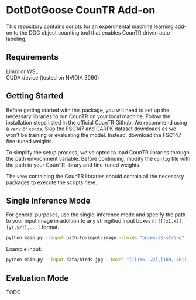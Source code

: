 # DotDotGoose CounTR Add-on

This repository contains scripts for an experimental machine learning add-on to the DDG object counting tool that enables CounTR driven auto-labeling.

## Requirements  

Linux or WSL  
CUDA device (tested on NVIDIA 3090)

## Getting Started  

Before getting started with this package, you will need to set up the necessary libraries to run CounTR on your local machine. Follow the installation steps listed in the official CounTR Github. We recommend using a `venv` or `conda`. Skip the FSC147 and CARPK dataset downloads as we won't be training or evaluating the model. Instead, download the FSC147 fine-tuned weights. 

To simplify the setup process, we've opted to load CounTR libraries through the path environment variable. Before continuing, modify the `config` file with the path to your CounTR library and fine-tuned weights.  

The `venv` containing the CounTR libraries should contain all the necessary packages to execute the scripts here.

## Single Inference Mode  

For general purposes, use the single-inference mode and specify the path to your input image in addition to any stringified input boxes in `[[[x1,x2],[y1,y2]],...]` format.

```bash
python main.py --input path-to-input-image --boxes "boxes-as-string"
```

Example input:

```bash
python main.py --input data/birds.jpg --boxes "[[[166, 22],[189, 46]],[[254, 144],[273, 159]],[[339, 205],[370, 221]]]"
```

## Evaluation Mode

TODO
